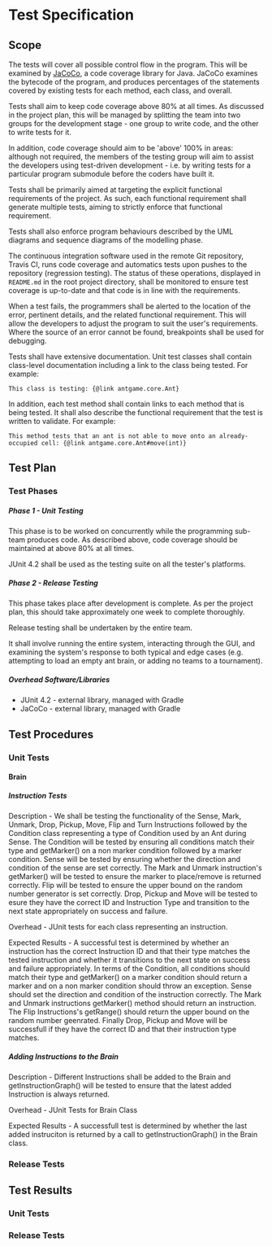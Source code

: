 # Test Specification

## Scope
The tests will cover all possible control flow in the program. This will be examined by [JaCoCo](http://eclemma.org/jacoco/), a code coverage library for Java. JaCoCo examines the bytecode of the program, and produces percentages of the statements covered by existing tests for each method, each class, and overall.

Tests shall aim to keep code coverage above 80% at all times. As discussed in the project plan, this will be managed by splitting the team into two groups for the development stage - one group to write code, and the other to write tests for it.

In addition, code coverage should aim to be 'above' 100% in areas: although not required, the members of the testing group will aim to assist the developers using test-driven development - i.e. by writing tests for a particular program submodule before the coders have built it.

Tests shall be primarily aimed at targeting the explicit functional requirements of the project. As such, each functional requirement shall generate multiple tests, aiming to strictly enforce that functional requirement.

Tests shall also enforce program behaviours described by the UML diagrams and sequence diagrams of the modelling phase.

The continuous integration software used in the remote Git repository, Travis CI, runs code coverage and automatics tests upon pushes to the repository (regression testing). The status of these operations, displayed in `README.md` in the root project directory, shall be monitored to ensure test coverage is up-to-date and that code is  in line with the requirements.

When a test fails, the programmers shall be alerted to the location of the error, pertinent details, and the related functional requirement. This will allow the developers to adjust the program to suit the user's requirements. Where the source of an error cannot be found, breakpoints shall be used for debugging.

Tests shall have extensive documentation. Unit test classes shall contain class-level documentation including a link to the class being tested. For example: 

`This class is testing: {@link antgame.core.Ant}`

In addition, each test method shall contain links to each method that is being tested. It shall also describe the functional requirement that the test is written to validate. For example:

`This method tests that an ant is not able to move onto an already-occupied cell: {@link antgame.core.Ant#move(int)}`

## Test Plan

### Test Phases

##### Phase 1 - Unit Testing

This phase is to be worked on concurrently while the programming sub-team produces code. As described above, code coverage should be maintained at above 80% at all times.

JUnit 4.2 shall be used as the testing suite on all the tester's platforms.

##### Phase 2 - Release Testing

This phase takes place after development is complete. As per the project plan, this should take approximately one week to complete thoroughly.

Release testing shall be undertaken by the entire team.

It shall involve running the entire system, interacting through the GUI, and examining the system's response to both typical and edge cases (e.g. attempting to load an empty ant brain, or adding no teams to a tournament).

##### Overhead Software/Libraries

- JUnit 4.2 - external library, managed with Gradle
- JaCoCo - external library, managed with Gradle



## Test Procedures

### Unit Tests

#### Brain

##### Instruction Tests

Description - We shall be testing the functionality of the Sense, Mark, Unmark, Drop, Pickup, Move, Flip and Turn Instructions followed by the Condition class representing a type of Condition used by an Ant during Sense. The Condition will be tested by ensuring all conditions match their type and getMarker() on a non marker condition followed by a marker condition. Sense will be tested by ensuring whether the direction and condition of the sense are set correctly. The Mark and Unmark instruction's getMarker() will be tested to ensure the marker to place/remove is returned correctly. Flip will be tested to ensure the upper bound on the random number generator is set correctly. Drop, Pickup and Move will be tested to esure they have the correct ID and Instruction Type and transition to the next state appropriately on success and failure. 


Overhead - JUnit tests for each class representing an instruction.

Expected Results - A successful test is determined by whether an instruction has the correct Instruction ID and that their type matches the tested instruction and whether it transitions to the next state on success and failure appropriately. In terms of the Condition, all conditions should match their type and getMarker() on a marker condition should return a marker and on a non marker condition should throw an exception. Sense should set the direction and condition of the instruction correctly. The Mark and Unmark instructions getMarker() method should return an instruction. The Flip Instructions's getRange() should return the upper bound on the random number geenrated. Finally Drop, Pickup and Move will be successfull if they have the correct ID and that their instruction type matches. 


##### Adding Instructions to the Brain

Description - Different Instructions shall be added to the Brain and getInstructionGraph() will be tested to ensure that the latest added Instruction is always returned.

Overhead - JUnit Tests for Brain Class

Expected Results - A successfull test is determined by whether the last added instruciton is returned by a call to getInstructionGraph() in the Brain class.









### Release Tests



## Test Results

### Unit Tests


### Release Tests
